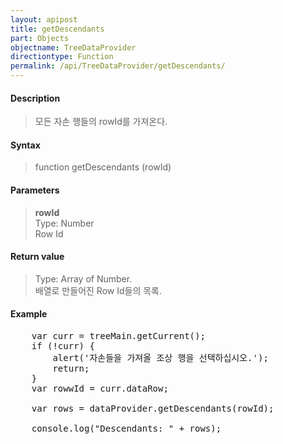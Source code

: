 ```yaml
---
layout: apipost
title: getDescendants
part: Objects
objectname: TreeDataProvider
directiontype: Function
permalink: /api/TreeDataProvider/getDescendants/
---
```



#### Description

> 모든 자손 행들의 rowId를 가져온다.  

#### Syntax

> function getDescendants (rowId)  

#### Parameters

> **rowId**  
> Type: Number  
> Row Id  

#### Return value

> Type: Array of Number.  
> 배열로 만들어진 Row Id들의 목록.  

#### Example

<pre class="prettyprint">
	var curr = treeMain.getCurrent();
	if (!curr) {
		alert('자손들을 가져올 조상 행을 선택하십시오.');
		return;
	}
	var rowwId = curr.dataRow;
 
    var rows = dataProvider.getDescendants(rowId);
 
    console.log("Descendants: " + rows);
</pre>
